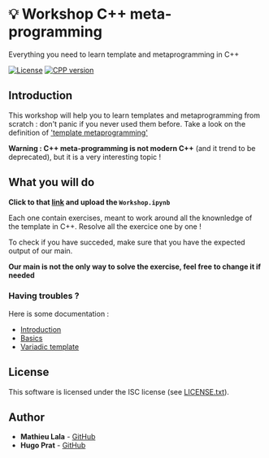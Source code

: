 # :bulb: Workshop C++ meta-programming

Everything you need to learn template and metaprogramming in C++

[![License](https://img.shields.io/github/license/IamBlueSlime/TalkOpenSource.svg?style=flat-square)](LICENSE.txt)
[![CPP version](https://img.shields.io/badge/CPP%20standard-98-1abc9c.svg)](http://www.cplusplus.com/doc/oldtutorial/)

## Introduction

This workshop will help you to learn templates and metaprogramming from scratch : don't panic if you never used them before.
Take a look on the definition of ['template metaprogramming'](https://en.wikipedia.org/wiki/Template_metaprogramming)

**Warning : C++ meta-programming is not modern C++**  (and it trend to be deprecated), but it is a very interesting topic !

## What you will do

**Click to that [link](https://mybinder.org/v2/gh/QuantStack/xeus-cling/stable?filepath=notebooks/xcpp.ipynb) and upload the `Workshop.ipynb`**

Each one contain exercises, meant to work around all the knownledge of the template in C++.
Resolve all the exercice one by one !

To check if you have succeded, make sure that you have the expected output of our main.

**Our main is not the only way to solve the exercise, feel free to change it if needed**

### Having troubles ?

Here is some documentation :

* [Introduction](https://blog.feabhas.com/2014/05/an-introduction-to-c-templates/)
* [Basics](https://www.codeproject.com/Articles/3743/A-gentle-introduction-to-Template-Metaprogramming)
* [Variadic template](https://eli.thegreenplace.net/2014/variadic-templates-in-c/)

## License

This software is licensed under the ISC license (see [LICENSE.txt](LICENSE.txt)).

## Author

* **Mathieu Lala**  - [GitHub](https://github.com/Mathieu-Lala)
* **Hugo Prat**     - [GitHub](https://github.com/HugoPrat)
